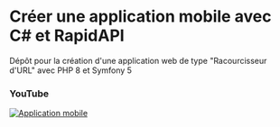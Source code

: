 # Créer une application mobile avec C# et RapidAPI
 Dépôt pour la création d'une application web de type "Racourcisseur d'URL" avec PHP 8 et Symfony 5

### YouTube

[![Application mobile](https://i3.ytimg.com/vi/ZJf7mXnraBI/maxresdefault.jpg)](https://www.youtube.com/watch?v=ZJf7mXnraBI)
